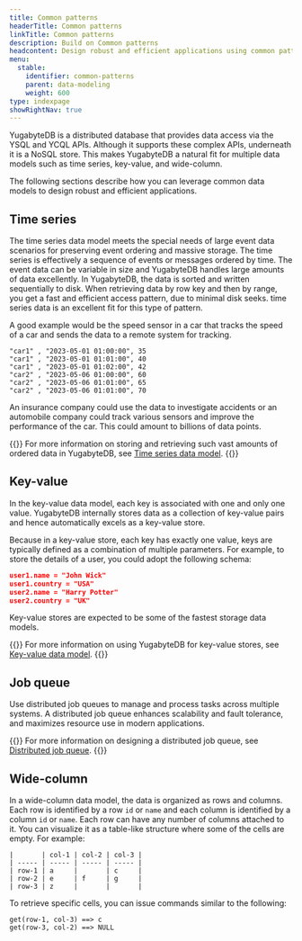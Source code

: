 ```yaml
---
title: Common patterns
headerTitle: Common patterns
linkTitle: Common patterns
description: Build on Common patterns
headcontent: Design robust and efficient applications using common patterns
menu:
  stable:
    identifier: common-patterns
    parent: data-modeling
    weight: 600
type: indexpage
showRightNav: true
---
```


YugabyteDB is a distributed database that provides data access via the YSQL and YCQL APIs. Although it supports these complex APIs, underneath it is a NoSQL store. This makes YugabyteDB a natural fit for multiple data models such as time series, key-value, and wide-column.

The following sections describe how you can leverage common data models to design robust and efficient applications.

## Time series

The time series data model meets the special needs of large event data scenarios for preserving event ordering and massive storage. The time series is effectively a sequence of events or messages ordered by time. The event data can be variable in size and YugabyteDB handles large amounts of data excellently. In YugabyteDB, the data is sorted and written sequentially to disk. When retrieving data by row key and then by range, you get a fast and efficient access pattern, due to minimal disk seeks. time series data is an excellent fit for this type of pattern.

A good example would be the speed sensor in a car that tracks the speed of a car and sends the data to a remote system for tracking.

```sql{.nocopy}
"car1" , "2023-05-01 01:00:00", 35
"car1" , "2023-05-01 01:01:00", 40
"car1" , "2023-05-01 01:02:00", 42
"car2" , "2023-05-06 01:00:00", 60
"car2" , "2023-05-06 01:01:00", 65
"car2" , "2023-05-06 01:01:00", 70
```

An insurance company could use the data to investigate accidents or an automobile company could track various sensors and improve the performance of the car. This could amount to billions of data points.

{{<lead link="./timeseries">}}
For more information on storing and retrieving such vast amounts of ordered data in YugabyteDB, see [Time series data model](./timeseries).
{{</lead>}}

## Key-value

In the key-value data model, each key is associated with one and only one value. YugabyteDB internally stores data as a collection of key-value pairs and hence automatically excels as a key-value store.

Because in a key-value store, each key has exactly one value, keys are typically defined as a combination of multiple parameters. For example, to store the details of a user, you could adopt the following schema:

```json
user1.name = "John Wick"
user1.country = "USA"
user2.name = "Harry Potter"
user2.country = "UK"
```

Key-value stores are expected to be some of the fastest storage data models.

{{<lead link="./keyvalue">}}
For more information on using YugabyteDB for key-value stores, see [Key-value data model](./keyvalue).
{{</lead>}}

## Job queue

Use distributed job queues to manage and process tasks across multiple systems. A distributed job queue enhances scalability and fault tolerance, and maximizes resource use in modern applications.

{{<lead link="./jobqueue">}}
For more information on designing a distributed job queue, see [Distributed job queue](./jobqueue).
{{</lead>}}

## Wide-column

In a wide-column data model, the data is organized as rows and columns. Each row is identified by a row `id` or `name` and each column is identified by a column `id` or `name`. Each row can have any number of columns attached to it. You can visualize it as a table-like structure where some of the cells are empty. For example:

```caddyfile{.nocopy}
|       | col-1 | col-2 | col-3 |
| ----- | ----- | ----- | ----- |
| row-1 | a     |       | c     |
| row-2 | e     | f     | g     |
| row-3 | z     |       |       |
```

To retrieve specific cells, you can issue commands similar to the following:

```python{.nocopy}
get(row-1, col-3) ==> c
get(row-3, col-2) ==> NULL
```
